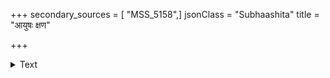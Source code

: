 +++
secondary_sources = [ "MSS_5158",]
jsonClass = "Subhaashita"
title = "आयुषः क्षण"

+++

<details><summary>Text</summary>

आयुषः क्षण एकोऽपि न लभ्यः स्वर्णकोटिभिः।  
स चेन्निरर्थकं नीतः का नु हानिस्ततोऽधिका॥
</details>
